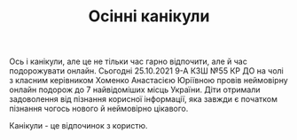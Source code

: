 ﻿---
title: Осінні канікули
---

Ось і канікули, але це не тільки час гарно відпочити, але й час подорожувати онлайн. Сьогодні 25.10.2021 9-А КЗШ №55 КР ДО на чолі з класним керівником Хоменко Анастасією  Юріївною  провів неймовірну онлайн подорож до 7 найвідоміших місць України. Діти отримали задоволення від пізнання корисної інформації, яка завжди є початком  пізнання чогось нового й неймовірно цікавого.

Канікули - це відпочинок з користю.

<slideshow></slideshow>
